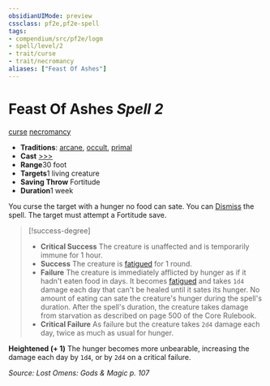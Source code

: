 ```yaml
---
obsidianUIMode: preview
cssclass: pf2e,pf2e-spell
tags:
- compendium/src/pf2e/logm
- spell/level/2
- trait/curse
- trait/necromancy
aliases: ["Feast Of Ashes"]
---
```

# Feast Of Ashes *Spell 2*   
[curse](../../Rules/traits/curse.md)  [necromancy](../../Rules/traits/necromancy.md)  

- **Traditions**: [arcane](../../Rules/traits/arcane.md), [occult](../../Rules/traits/occult.md), [primal](../../Rules/traits/primal.md)
- **Cast** [>>>](../../Rules/core-rulebook/chapter-9-playing-the-game.md#Actions "Three-Action") 
- **Range**30 foot
- **Targets**1 living creature
- **Saving Throw** Fortitude
- **Duration**1 week

You curse the target with a hunger no food can sate. You can [Dismiss](../../Rules/actions/dismiss.md) the spell. The target must attempt a Fortitude save.

> [!success-degree] 
> - **Critical Success** The creature is unaffected and is temporarily immune for 1 hour.
> - **Success** The creature is [fatigued](../../Rules/conditions.md#Fatigued) for 1 round.
> - **Failure** The creature is immediately afflicted by hunger as if it hadn't eaten food in days. It becomes [fatigued](../../Rules/conditions.md#Fatigued) and takes `1d4` damage each day that can't be healed until it sates its hunger. No amount of eating can sate the creature's hunger during the spell's duration. After the spell's duration, the creature takes damage from starvation as described on page 500 of the Core Rulebook.
> - **Critical Failure** As failure but the creature takes `2d4` damage each day, twice as much as usual for hunger.

**Heightened (+ 1)** The hunger becomes more unbearable, increasing the damage each day by `1d4`, or by `2d4` on a critical failure.

*Source: Lost Omens: Gods & Magic p. 107*